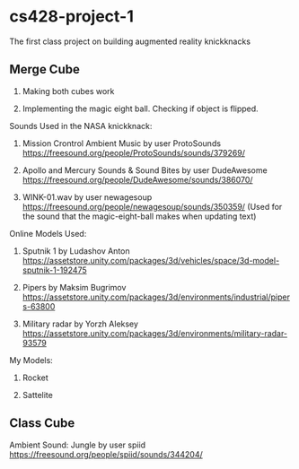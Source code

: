 # cs428-project-1
The first class project on building augmented reality knickknacks 

## Merge Cube

1. Making both cubes work

2. Implementing the magic eight ball.
Checking if object is flipped. 

Sounds Used in the NASA knickknack:

1. Mission Crontrol Ambient Music by user ProtoSounds https://freesound.org/people/ProtoSounds/sounds/379269/

2. Apollo and Mercury Sounds & Sound Bites by user DudeAwesome https://freesound.org/people/DudeAwesome/sounds/386070/

3. WINK-01.wav by user newagesoup https://freesound.org/people/newagesoup/sounds/350359/ (Used for the sound that the magic-eight-ball makes when updating text)


Online Models Used:

1. Sputnik 1 by Ludashov Anton https://assetstore.unity.com/packages/3d/vehicles/space/3d-model-sputnik-1-192475

2. Pipers by Maksim Bugrimov https://assetstore.unity.com/packages/3d/environments/industrial/pipers-63800

3. Military radar by Yorzh Aleksey https://assetstore.unity.com/packages/3d/environments/military-radar-93579

My Models:

1. Rocket

2. Sattelite

## Class Cube

Ambient Sound:
Jungle by user spiid https://freesound.org/people/spiid/sounds/344204/ 




